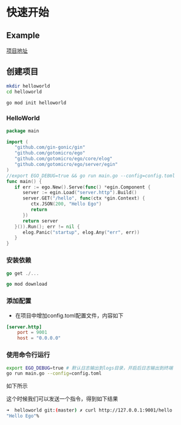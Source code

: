 # 快速开始

## Example
[项目地址](https://github.com/gotomicro/ego/tree/master/examples/hello)

## 创建项目
```bash
mkdir helloworld 
cd helloworld 

go mod init helloworld
```

### HelloWorld
```Go
package main

import (
   "github.com/gin-gonic/gin"
   "github.com/gotomicro/ego"
   "github.com/gotomicro/ego/core/elog"
   "github.com/gotomicro/ego/server/egin"
)
//export EGO_DEBUG=true && go run main.go --config=config.toml
func main() {
   if err := ego.New().Serve(func() *egin.Component {
      server := egin.Load("server.http").Build()
      server.GET("/hello", func(ctx *gin.Context) {
         ctx.JSON(200, "Hello Ego")
         return
      })
      return server
   }()).Run(); err != nil {
      elog.Panic("startup", elog.Any("err", err))
   }
}
```

### 安装依赖
```Go
go get ./...

go mod download
```

### 添加配置
* 在项目中增加config.toml配置文件，内容如下
```toml
[server.http]
    port = 9001
    host = "0.0.0.0"
```

### 使用命令行运行
```bash
export EGO_DEBUG=true # 默认日志输出到logs目录，开启后日志输出到终端
go run main.go --config=config.toml
```

如下所示



这个时候我们可以发送一个指令，得到如下结果

```bash
➜  helloworld git:(master) ✗ curl http://127.0.0.1:9001/hello
"Hello Ego"%  
```


<Vssue title="quickStart" />